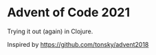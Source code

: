 # Advent of Code 2021
Trying it out (again) in Clojure.

Inspired by https://github.com/tonsky/advent2018 

